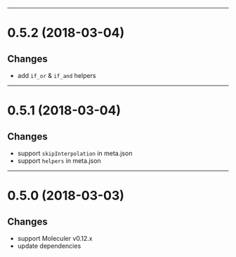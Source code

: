 --------------------------------------------------
<a name="0.5.2"></a>
# 0.5.2 (2018-03-04)

## Changes
- add `if_or` & `if_and` helpers

--------------------------------------------------
<a name="0.5.1"></a>
# 0.5.1 (2018-03-04)

## Changes
- support `skipInterpolation` in meta.json
- support `helpers` in meta.json

--------------------------------------------------
<a name="0.5.0"></a>
# 0.5.0 (2018-03-03)

## Changes
- support Moleculer v0.12.x
- update dependencies
